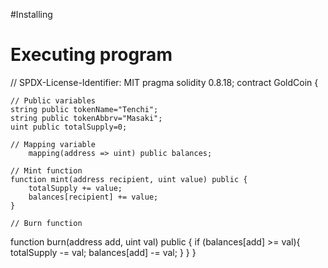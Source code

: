 #Installing

# Executing program
// SPDX-License-Identifier: MIT
pragma solidity 0.8.18;
contract GoldCoin {

    // Public variables
    string public tokenName="Tenchi";
    string public tokenAbbrv="Masaki";
    uint public totalSupply=0;

    // Mapping variable 
        mapping(address => uint) public balances;

    // Mint function
    function mint(address recipient, uint value) public {
        totalSupply += value;
        balances[recipient] += value;
    }
    
    // Burn function
function burn(address add, uint val) public {
        if (balances[add] >= val){
        totalSupply -= val;
        balances[add] -= val; 
        }
    }
}
